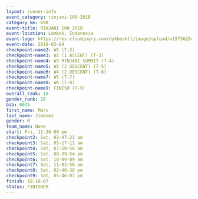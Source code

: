 ```yaml
---
layout: runner-info 
event_category: rinjani-100-2018 
category_km: 60K 
event-title: RINJANI 100 2018 
event-location: Lombok, Indonesia 
event-logo: https://res.cloudinary.com/dykbosktl/image/upload/v1573626435/Logo/Rinjani_eoufbh.png 
event-date: 2018-03-04 
checkpoint-name2: W1 (T-2) 
checkpoint-name3: W2 (1 ASCENT) (T-3) 
checkpoint-name4: W3 RINJANI SUMMIT (T-4) 
checkpoint-name5: W2 (2 DESCENT) (T-5) 
checkpoint-name6: W4 (2 DESCENT) (T-6) 
checkpoint-name7: W5 (T-7) 
checkpoint-name8: W6 (T-8) 
checkpoint-name9: FINISH (T-9) 
overall_rank: 18
gender_rank: 16
bib: 6045
first_name: Marc
last_name: Jimenez
gender: M
team_name: None
start: Fri, 11-30-00 pm
checkpoint2: Sat, 02-47-21 am
checkpoint3: Sat, 05-17-11 am
checkpoint4: Sat, 07-50-56 am
checkpoint5: Sat, 08-39-54 am
checkpoint6: Sat, 10-09-09 am
checkpoint7: Sat, 11-03-56 am
checkpoint8: Sat, 02-40-38 pm
checkpoint9: Sat, 05-46-07 pm
finish: 18-16-07
status: FINISHER
---
```

